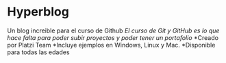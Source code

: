 # Hyperblog
Un blog increible para el curso de Github
*El curso de Git y GitHub es lo que hace falta para poder subir proyectos y poder tener un portafolio*
*Creado por Platzi Team
*Incluye ejemplos en Windows, Linux y Mac.
*Disponible para todas las edades
